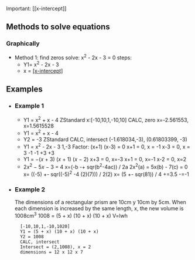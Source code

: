 Important: [[x-intercept]]

## Methods to solve equations
### Graphically
* Method 1: find zeros
	solve: x<sup>2</sup> - 2x - 3 = 0
	steps: 
	* Y1= x<sup>2</sup> - 2x - 3
	* x = [[x-intercept]](s)

## Examples
* ### Example 1
	* Y1 = x<sup>2</sup> + x - 4 
		ZStandard x:[-10,10,1,-10,10]
		CALC, zero
		x=-2.561553, x=1.5615528
	* Y1 = x<sup>2</sup> + x - 4
	* Y2 = -3
		ZStandard
		CALC, intersect
		(-1.618034,-3), (0.61803399, -3)
	* Y1 = x<sup>2</sup> - 2x - 3
		1,-3
		Factor: (x+1) (x-3) = 0
		x+1 = 0, x = -1   x-3 = 0, x = 3
		-1  -1            +3    +3
	* Y1 = −(𝑥 + 3) (𝑥 + 1) (𝑥 − 2)
		x+3 = 0, x=-3 
		x+1 = 0, x=-1
		x-2 = 0, x=2
	* 2𝑥<sup>2</sup> − 5𝑥 − 3 = 4
		x=(-b -+ sqr(b<sup>2</sup>-4ac)) / 2a
		2x<sup>2</sup>(a) = 5x(b) - 7(c) = 0
		x= ((-5) +- sqr((-5)<sup>2</sup> -4 (2)(7))) / 2(2)
		x= (5 +- sqr(81)) / 4
		+=3.5
		-=-1
* ### Example 2
	The dimensions of a rectangular prism are 10cm y 10cm by 5cm. When each dimension is increased by the same length, x, the new volume is 1008cm<sup>3</sup> 
		1008 = (5 + x) (10 + x) (10 + x)
		V=lwh
		
		[-10,10,1,-10,1020]
		Y1 = (5 + x) (10 + x) (10 + x)
		Y2 = 1008
		CALC, intersect  
		Intersect = (2,1008), x = 2
		dimensions = 12 x 12 x 7